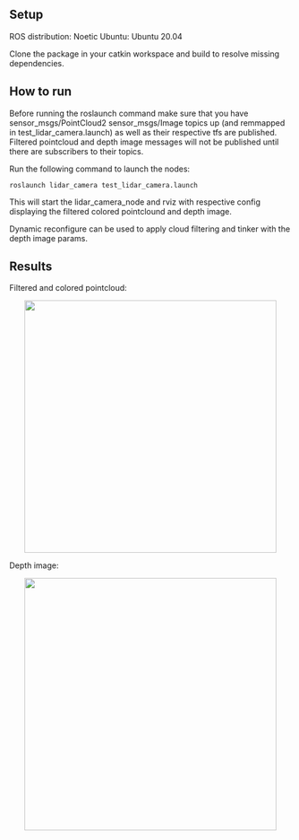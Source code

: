 ## Setup
ROS distribution: Noetic
Ubuntu: Ubuntu 20.04

Clone the package in your catkin workspace and build to resolve missing dependencies.

## How to run
Before running the roslaunch command make sure that you have sensor_msgs/PointCloud2 sensor_msgs/Image topics up (and remmapped in test_lidar_camera.launch) as well as their respective tfs are published.
Filtered pointcloud and depth image messages will not be published until there are subscribers to their topics.    

Run the following command to launch the nodes:
```
roslaunch lidar_camera test_lidar_camera.launch
```
This will start the lidar_camera_node and rviz with respective config displaying the filtered colored pointclound and depth image.

Dynamic reconfigure can be used to apply cloud filtering and tinker with the depth image params.

## Results

Filtered and colored pointcloud:

<p align="center">
  <img src="https://raw.githubusercontent.com/sumejko92/lidar-camera/melodic-devel/lidar_camera/results/rviz.png" width="450" /> 
</p>

Depth image:

<p align="center">
  <img src="https://raw.githubusercontent.com/sumejko92/lidar-camera/melodic-devel/lidar_camera/results/depth.png" width="450" /> 
</p>
